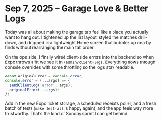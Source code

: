# Sep 7, 2025 – Garage Love & Better Logs

Today was all about making the garage tab feel like a place you actually want to hang out. I tightened up the list layout, styled the matches drill-down, and dropped in a lightweight Home screen that bubbles up nearby finds without rearranging the main tab order.

On the ops side, I finally wired client-side errors into the backend so when Expo throws a fit we see it in `/admin/client-logs`. Everything flows through console overrides with some throttling so the logs stay readable.

```ts
const originalError = console.error;
console.error = (...args) => {
  sendClientLog('error', args);
  originalError(...args);
};
```

Add in the new Expo ticket storage, a scheduled receipts poller, and a fresh batch of tests (`make test-all` is happy again), and the app feels way more trustworthy. That’s the kind of Sunday sprint I can get behind.
